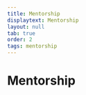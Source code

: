 ```yaml
---
title: Mentorship
displaytext: Mentorship
layout: null
tab: true
order: 2
tags: mentorship
---
```


# Mentorship
